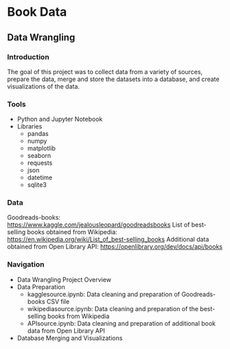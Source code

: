 # Book Data
## Data Wrangling 

### Introduction
The goal of this project was to collect data from a variety of sources, prepare the data, merge and store the datasets into a database, and create visualizations of the data.

### Tools
* Python and Jupyter Notebook 
* Libraries
  * pandas 
  * numpy
  * matplotlib
  * seaborn
  * requests
  * json
  * datetime
  * sqlite3

### Data
Goodreads-books: https://www.kaggle.com/jealousleopard/goodreadsbooks
List of best-selling books obtained from Wikipedia: https://en.wikipedia.org/wiki/List_of_best-selling_books
Additional data obtained from Open Library API: https://openlibrary.org/dev/docs/api/books

### Navigation
* Data Wrangling Project Overview
* Data Preparation
  * kagglesource.ipynb: Data cleaning and preparation of Goodreads-books CSV file
  * wikipediasource.ipynb: Data cleaning and preparation of the best-selling books from Wikipedia
  * APIsource.ipynb: Data cleaning and preparation of additional book data from Open Library API
* Database Merging and Visualizations
